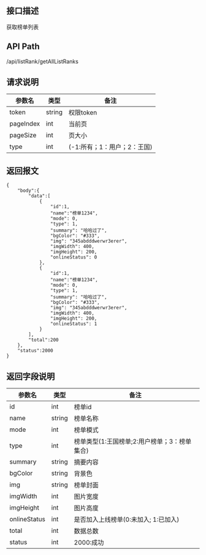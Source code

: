 ## 接口描述
获取榜单列表
## API Path
/api/listRank/getAllListRanks
## 请求说明
|参数名     |类型    |备注             |
|-----------|--------|-----------------|
|token      |string  |权限token        |
|pageIndex |int     |当前页            |
|pageSize  |int     |页大小            |
|type      |int     |(-1:所有；1：用户；2：王国)
  
## 返回报文
    {
        "body":{
            "data":[
                {
                    "id":1,
                    "name":"榜单1234",
                    "mode": 0,
                    "type": 1,
                    "summary": "哈哈过了",
                    "bgColor": "#333",
                    "img": "345abdddwerwr3erer",
                    "imgWidth": 400,
                    "imgHeight": 200,
                    "onlineStatus": 0
                },
                {
                    "id":1,
                    "name":"榜单1234",
                    "mode": 0,
                    "type": 1,
                    "summary": "哈哈过了",
                    "bgColor": "#333",
                    "img": "345abdddwerwr3erer",
                    "imgWidth": 400,
                    "imgHeight": 200,
                    "onlineStatus": 1
                }
            ],
            "total":200
        },
        "status":2000
    }
## 返回字段说明
|参数名   |类型    |备注             |
|---------|--------|-----------------|
|id       |int     |榜单id           |
|name     |string  |榜单名称         |
|mode     |int     |榜单模式         |
|type     |int     |榜单类型(1:王国榜单;2:用户榜单；3：榜单集合)   |
|summary  |string  |摘要内容         |
|bgColor  |string  |背景色           |
|img      |string  |榜单封面         |
|imgWidth |int     |图片宽度         |
|imgHeight|int     |图片高度         |
|onlineStatus    |int     |是否加入上线榜单(0:未加入; 1:已加入)
|total    |int     |数据总数         |
|status   |int     |2000:成功        |
